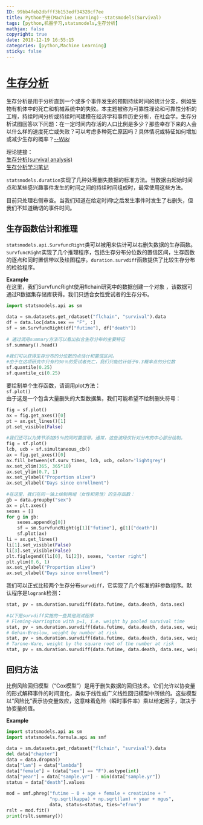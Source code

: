 ```yaml
---
ID: 99bb4feb2dbfff3b153edf34328cf7ee  
title: Python手册(Machine Learning)--statsmodels(Survival)  
tags: [python,机器学习,statsmodels,生存分析]  
mathjax: false  
copyright: true  
date: 2018-12-19 16:55:15  
categories: [python,Machine Learning]  
sticky: false  
---
```

  
# [生存分析](http://www.statsmodels.org/stable/duration.html)  
  
生存分析是用于分析直到一个或多个事件发生的预期持续时间的统计分支，例如生物有机体中的死亡和机械系统中的失败。本主题被称为可靠性理论和可靠性分析的工程，持续时间分析或持续时间建模在经济学和事件历史分析，在社会学。生存分析试图回答以下问题：在一定时间内存活的人口比例是多少？那些幸存下来的人会以什么样的速度死亡或失败？可以考虑多种死亡原因吗？具体情况或特征如何增加或减少生存的概率？[--*Wiki*](https://en.wikipedia.org/wiki/Survival_analysis)  
  
<!-- more -->  
  
理论链接：  
[生存分析(survival analysis)](https://www.cnblogs.com/wwxbi/p/6136348.html)  
[生存分析学习笔记](https://blog.csdn.net/jaen_tail/article/details/79081954)  
  
`statsmodels.duration`实现了几种处理删失数据的标准方法。当数据由起始时间点和某些感兴趣事件发生的时间之间的持续时间组成时，最常使用这些方法。  
  
目前只处理右侧审查。当我们知道在给定时间t之后发生事件时发生了右删失，但我们不知道确切的事件时间。  
  
## 生存函数估计和推理  
  
`statsmodels.api.SurvfuncRight`类可以被用来估计可以右删失数据的生存函数。 `SurvfuncRight`实现了几个推理程序，包括生存分布分位数的置信区间，生存函数的逐点和同时置信带以及绘图程序。`duration.survdiff`函数提供了比较生存分布的检验程序。  
  
**Example**  
在这里，我们SurvfuncRight使用flchain研究中的数据创建一个对象 ，该数据可通过R数据集存储库获得。我们只适合女性受试者的生存分布。  
```python  
import statsmodels.api as sm  
  
data = sm.datasets.get_rdataset("flchain", "survival").data  
df = data.loc[data.sex == "F", :]  
sf = sm.SurvfuncRight(df["futime"], df["death"])  
  
# 通过调用summary方法可以看出拟合生存分布的主要特征  
sf.summary().head()  
  
#我们可以获得生存分布的分位数的点估计和置信区间。  
#由于在这项研究中只有约30％的受试者死亡，我们只能估计低于0.3概率点的分位数  
sf.quantile(0.25)  
sf.quantile_ci(0.25)  
```  
要绘制单个生存函数，请调用plot方法：  
`sf.plot()`  
由于这是一个包含大量删失的大型数据集，我们可能希望不绘制删失符号：  
```python  
fig = sf.plot()  
ax = fig.get_axes()[0]  
pt = ax.get_lines()[1]  
pt.set_visible(False)  
  
#我们还可以为情节添加95％的同时置信带。通常，这些波段仅针对分布的中心部分绘制。  
fig = sf.plot()  
lcb, ucb = sf.simultaneous_cb()  
ax = fig.get_axes()[0]  
ax.fill_between(sf.surv_times, lcb, ucb, color='lightgrey')  
ax.set_xlim(365, 365*10)  
ax.set_ylim(0.7, 1)  
ax.set_ylabel("Proportion alive")  
ax.set_xlabel("Days since enrollment")  
  
#在这里，我们在同一轴上绘制两组（女性和男性）的生存函数：  
gb = data.groupby("sex")  
ax = plt.axes()  
sexes = []  
for g in gb:  
    sexes.append(g[0])  
    sf = sm.SurvfuncRight(g[1]["futime"], g[1]["death"])  
    sf.plot(ax)  
li = ax.get_lines()  
li[1].set_visible(False)  
li[3].set_visible(False)  
plt.figlegend((li[0], li[2]), sexes, "center right")  
plt.ylim(0.6, 1)  
ax.set_ylabel("Proportion alive")  
ax.set_xlabel("Days since enrollment")  
```  
我们可以正式比较两个生存分布`survdiff`，它实现了几个标准的非参数程序。默认程序是`logrank`检测：  
```python  
stat, pv = sm.duration.survdiff(data.futime, data.death, data.sex)  
  
#以下是survdiff实施的一些其他测试程序  
# Fleming-Harrington with p=1, i.e. weight by pooled survival time  
stat, pv = sm.duration.survdiff(data.futime, data.death, data.sex, weight_type='fh', fh_p=1)  
# Gehan-Breslow, weight by number at risk  
stat, pv = sm.duration.survdiff(data.futime, data.death, data.sex, weight_type='gb')  
# Tarone-Ware, weight by the square root of the number at risk  
stat, pv = sm.duration.survdiff(data.futime, data.death, data.sex, weight_type='tw')  
```  
  
## 回归方法  
  
比例风险回归模型（“Cox模型”）是用于删失数据的回归技术。它们允许以协变量的形式解释事件的时间变化，类似于线性或广义线性回归模型中所做的。这些模型以“风险比”表示协变量效应，这意味着危险（瞬时事件率）乘以给定因子，取决于协变量的值。  
  
**Example**  
```python  
import statsmodels.api as sm  
import statsmodels.formula.api as smf  
  
data = sm.datasets.get_rdataset("flchain", "survival").data  
del data["chapter"]  
data = data.dropna()  
data["lam"] = data["lambda"]  
data["female"] = (data["sex"] == "F").astype(int)  
data["year"] = data["sample.yr"] - min(data["sample.yr"])  
status = data["death"].values  
  
mod = smf.phreg("futime ~ 0 + age + female + creatinine + "  
                "np.sqrt(kappa) + np.sqrt(lam) + year + mgus",  
                data, status=status, ties="efron")  
rslt = mod.fit()  
print(rslt.summary())  
```  
  
  
  
  
